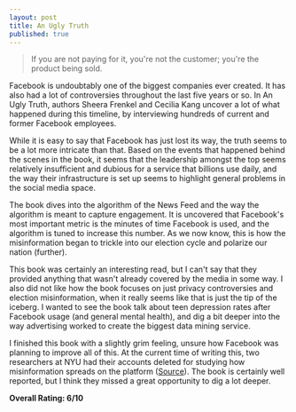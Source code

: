 ```yaml
---
layout: post
title: An Ugly Truth
published: true
---
```

> If you are not paying for it, you're not the customer; you're the product being sold.

Facebook is undoubtably one of the biggest companies ever created. It has also had a lot of controversies throughout the last five years or so. In An Ugly Truth, authors Sheera Frenkel and Cecilia Kang uncover a lot of what happened during this timeline, by interviewing hundreds of current and former Facebook employees.

While it is easy to say that Facebook has just lost its way, the truth seems to be a lot more intricate than that. Based on the events that happened behind the scenes in the book, it seems that the leadership amongst the top seems relatively insufficient and dubious for a service that billions use daily, and the way their infrastructure is set up seems to highlight general problems in the social media space.

The book dives into the algorithm of the News Feed and the way the algorithm is meant to capture engagement. It is uncovered that Facebook's most important metric is the minutes of time Facebook is used, and the algorithm is tuned to increase this number. As we now know, this is how the misinformation began to trickle into our election cycle and polarize our nation (further).

This book was certainly an interesting read, but I can't say that they provided anything that wasn't already covered by the media in some way. I also did not like how the book focuses on just privacy controversies and election misinformation, when it really seems like that is just the tip of the iceberg. I wanted to see the book talk about teen depression rates after Facebook usage (and general mental health), and dig a bit deeper into the way advertising worked to create the biggest data mining service.

I finished this book with a slightly grim feeling, unsure how Facebook was planning to improve all of this. At the current time of writing this, two researchers at NYU had their accounts deleted for studying how misinformation spreads on the platform ([Source](https://www.nytimes.com/2021/08/10/opinion/facebook-misinformation.html)). The book is certainly well reported, but I think they missed a great opportunity to dig a lot deeper.

**Overall Rating: 6/10**
